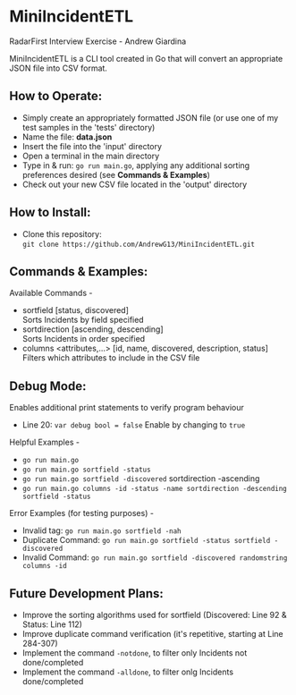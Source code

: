 # MiniIncidentETL
RadarFirst Interview Exercise - Andrew Giardina
  
MiniIncidentETL is a CLI tool created in Go that will convert an appropriate JSON file into CSV format.   

## How to Operate:
- Simply create an appropriately formatted JSON file (or use one of my test samples in the 'tests' directory)
- Name the file: **data.json**
- Insert the file into the 'input' directory
- Open a terminal in the main directory
- Type in & run: `go run main.go`, applying any additional sorting preferences desired (see **Commands & Examples**)
- Check out your new CSV file located in the 'output' directory

## How to Install:
- Clone this repository:  
`git clone https://github.com/AndrewG13/MiniIncidentETL.git`  

## Commands & Examples:  
Available Commands -  
- sortfield <field>  [status, discovered]  
  Sorts Incidents by field specified  
- sortdirection <direction> [ascending, descending]  
  Sorts Incidents in order specified  
- columns <attributes,...> [id, name, discovered, description, status]  
  Filters which attributes to include in the CSV file
## Debug Mode:  
Enables additional print statements to verify program behaviour
- Line 20: `var debug bool = false`
  Enable by changing to `true`  
  
Helpful Examples - 
- `go run main.go`
- `go run main.go sortfield -status`  
- `go run main.go sortfield -discovered` sortdirection -ascending  
- `go run main.go columns -id -status -name sortdirection -descending sortfield -status`
  
Error Examples (for testing purposes) -
- Invalid tag: `go run main.go sortfield -nah`  
- Duplicate Command: `go run main.go sortfield -status sortfield -discovered`
- Invalid Command: `go run main.go sortfield -discovered randomstring columns -id`

## Future Development Plans:  
- Improve the sorting algorithms used for sortfield (Discovered: Line 92 & Status: Line 112)
- Improve duplicate command verification (it's repetitive, starting at Line 284-307)
- Implement the command `-notdone`, to filter only Incidents not done/completed  
- Implement the command `-alldone`, to filter onlg Incidents done/completed  
